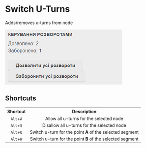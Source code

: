 # Switch U-Turns
Adds/removes u-turns from node

![](screenshot.png)

## Shortcuts


<table style="width:100%">
<tr>
  <th>Shortcut</th>
  <th>Description</th>
</tr>
<tr>
<td align='center'><code>Alt</code>+<code>A</code></td>
<td align='center'>Allow all u-turns for the selected node</td>
</tr>
<tr>
<td align='center'><code>Alt</code>+<code>S</code></td>
<td align='center'>Disallow all u-turns for the selected node</td>
</tr>
<tr>
<td align='center'><code>Alt</code>+<code>Q</code></td>
<td align='center'>Switch u-turn for the point <strong>A</strong> of the selected segment</td>
</tr>
<tr>
<td align='center'><code>Alt</code>+<code>W</code></td>
<td align='center'>Switch u-turn for the point <strong>B</strong> of the selected segment</td>
</tr>
</table>
